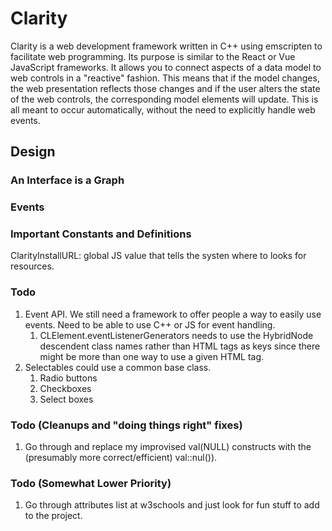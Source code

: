 # Clarity

Clarity is a web development framework written in C++ using emscripten to facilitate web programming. Its purpose is similar to the React or Vue JavaScript frameworks. It allows you to connect aspects of a data model to web controls in a "reactive" fashion. This means that if the model changes, the web presentation reflects those changes and if the user alters the state of the web controls, the corresponding model elements will update. This is all meant to occur automatically, without the need to explicitly handle web events.

## Design

### An Interface is a Graph

### Events ###





### Important Constants and Definitions ###

ClarityInstallURL: global JS value that tells the systen where to looks for resources.


### Todo ###


1. Event API. We still need a framework to offer people a way to easily use events. Need to be able to use C++ or JS for event handling. 
   1. CLElement.eventListenerGenerators needs to use the HybridNode descendent class names rather than HTML tags as keys since there might be more than one way to use a given HTML tag.
2. Selectables could use a common base class.
   1. Radio buttons
   2. Checkboxes
   3. Select boxes 

### Todo (Cleanups and "doing things right" fixes) ###
1. Go through and replace my improvised val(NULL) constructs with the (presumably more correct/efficient) val::nul()).


### Todo (Somewhat Lower Priority) ###
1. Go through attributes list at w3schools and just look for fun stuff to add to the project.
